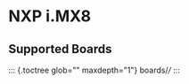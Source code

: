 NXP i.MX8
=========

Supported Boards
----------------

::: {.toctree glob="" maxdepth="1"}
boards/*/*
:::
